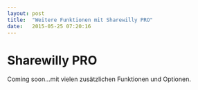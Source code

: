 ```yaml
---
layout: post
title:  "Weitere Funktionen mit Sharewilly PRO"
date:   2015-05-25 07:20:16
---
```



# Sharewilly PRO

Coming soon...mit vielen zusätzlichen Funktionen und Optionen.
